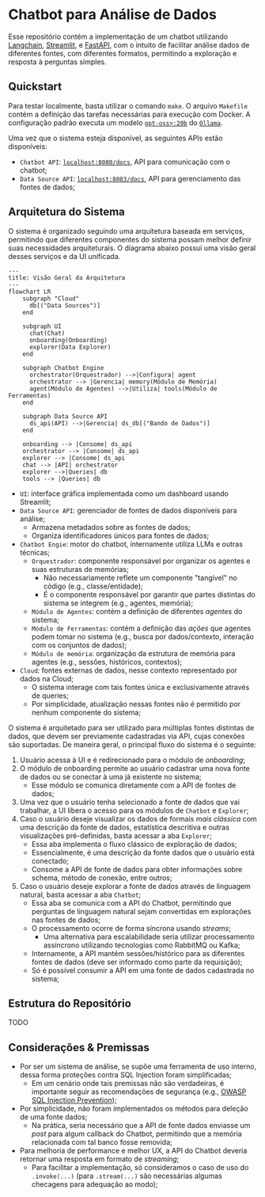 # Chatbot para Análise de Dados

Esse repositório contém a implementação de um chatbot utilizando [Langchain](https://github.com/langchain-ai/langchain), [Streamlit](https://streamlit.io/), e [FastAPI](https://fastapi.tiangolo.com/), com o intuito de facilitar análise dados de diferentes fontes, com diferentes formatos, permitindo a exploração e resposta à perguntas simples.

## Quickstart

Para testar localmente, basta utilizar o comando `make`. O arquivo `Makefile` contém a definição das tarefas necessárias para execução com Docker. A configuração padrão executa um modelo [`gpt-oss>:20b`](https://ollama.com/library/gpt-oss) do [`Ollama`](https://ollama.com/).

Uma vez que o sistema esteja disponível, as seguintes APIs estão disponíveis:

- `Chatbot API`: [`localhost:8080/docs`](http://localhost:8080/docs), API para comunicação com o chatbot;
- `Data Source API`: [`localhost:8083/docs`](http://localhost:8080/docs), API para gerenciamento das fontes de dados;

## Arquitetura do Sistema

O sistema é organizado seguindo uma arquitetura baseada em serviços, permitindo que diferentes componentes do sistema possam melhor definir suas necessidades arquiteturais. O diagrama abaixo possui uma visão geral desses serviços e da UI unificada. 

```mermaid
---
title: Visão Geral da Arquitetura
---
flowchart LR
    subgraph "Cloud"
      db[("Data Sources")]
    end

    subgraph UI
      chat(Chat) 
      onboarding(Onboarding)
      explorer(Data Explorer)
    end

    subgraph Chatbot Engine
      orchestrator(Orquestrador) -->|Configura| agent
      orchestrator --> |Gerencia| memory(Módulo de Memória)
      agent(Módulo de Agentes) -->|Utiliza| tools(Módulo de Ferramentas)
    end

    subgraph Data Source API
      ds_api(API) -->|Gerencia| ds_db[("Bando de Dados")]
    end

    onboarding --> |Consome| ds_api
    orchestrator --> |Consome| ds_api
    explorer --> |Consome| ds_api
    chat --> |API| orchestrator
    explorer -->|Queries| db
    tools --> |Queries| db
```

- `UI`: interface gráfica implementada como um dashboard usando Streamlit;
- `Data Source API`: gerenciador de fontes de dados disponíveis para análise;
    - Armazena metadados sobre as fontes de dados;
    - Organiza identificadores únicos para fontes de dados;
- `Chatbot Engie`: motor do chatbot, internamente utiliza LLMs e outras técnicas;
    - `Orquestrador`: componente responsável por organizar os agentes e suas estruturas de memórias;
        - Não necessariamente reflete um componente "tangível" no código (e.g., classe/entidade);
        - É o componente responsável por garantir que partes distintas do sistema se integrem (e.g., agentes, memória);
    - `Módulo de Agentes`: contém a definição de diferentes _agentes_ do sistema;
    - `Módulo de Ferramentas`: contém a definição das _ações_ que agentes podem tomar no sistema (e.g., busca por dados/contexto, interação com os conjuntos de dados);
    - `Módulo de memória`: organização da estrutura de memória para agentes (e.g., sessões, históricos, contextos);
- `Cloud`: fontes externas de dados, nesse contexto representado por dados na Cloud;
    - O sistema interage com tais fontes única e exclusivamente através de queries;
    - Por simplicidade, atualização nessas fontes não é permitido por nenhum componente do sistema;


O sistema é arquitetado para ser utilizado para múltiplas fontes distintas de dados, que devem ser previamente cadastradas via API, cujas conexões são suportadas. De maneira geral, o principal fluxo do sistema é o seguinte:

1. Usuário acessa à UI e é redirecionado para o módulo de _onboarding_;
2. O módulo de onboarding permite ao usuário cadastrar uma nova fonte de dados ou se conectar à uma já existente no sistema;
    - Esse módulo se comunica diretamente com a API de fontes de dados;
3. Uma vez que o usuário tenha selecionado a fonte de dados que vai trabalhar, a UI libera o acesso para os módulos de `Chatbot` e `Explorer`;
4. Caso o usuário deseje visualizar os dados de formais _mais clássica_ com uma descrição da fonte de dados, estatística descritiva e outras visualizações pré-definidas, basta acessar a aba `Explorer`;
    - Essa aba implementa o fluxo clássico de exploração de dados;
    - Essencialmente, é uma descrição da fonte dados que o usuário está conectado;
    - Consome a API de fonte de dados para obter informações sobre schema, método de conexão, entre outros;
5. Caso o usuário deseje explorar a fonte de dados através de linguagem natural, basta acessar a aba `Chatbot`;
    - Essa aba se comunica com a API do Chatbot, permitindo que perguntas de linguagem natural sejam convertidas em explorações nas fontes de dados;
    - O processamento ocorre de forma síncrona usando _streams_;
        - Uma alternativa para escalabilidade seria utilizar processamento assíncrono utilizando tecnologias como RabbitMQ ou Kafka;
    - Internamente, a API mantém sessões/histórico para as diferentes fontes de dados (deve ser informado como parte da requisição);
    - Só é possível consumir a API em uma fonte de dados cadastrada no sistema;

## Estrutura do Repositório

TODO

## Considerações & Premissas

- Por ser um sistema de análise, se supõe uma ferramenta de uso interno, dessa forma proteções contra SQL Injection foram simplificadas;
    - Em um cenário onde tais premissas não são verdadeiras, é importante seguir as recomendações de segurança (e.g., [OWASP SQL Injection Prevention](https://cheatsheetseries.owasp.org/cheatsheets/SQL_Injection_Prevention_Cheat_Sheet.html));
- Por simplicidade, não foram implementados os métodos para deleção de uma fonte dados;
    - Na prática, seria necessário que a API de fonte dados enviasse um _post_ para algum callback do Chatbot, permitindo que a memória relacionada com tal banco fosse removida;
- Para melhoria de performance e melhor UX, a API do Chatbot deveria retornar uma resposta em formato de _streaming_;
    - Para facilitar a implementação, só consideramos o caso de uso do `.invoke(...)` (para `.stream(...)` são necessárias algumas checagens para adequação ao modo);  
